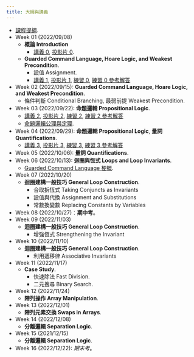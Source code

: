 ```yaml
---
title: 大綱與講義
---
```



* [課程提綱](../assets/syllabus.pdf).
* Week 01 (2022/09/08)
  * **概論 Introduction**
    * [講義 0](../assets/handouts_00.pdf), [投影片 0](../assets/slides_00.pdf).
  * **Guarded Command Language, Hoare Logic, and Weakest Precondition**.
    * 設值 Assignment.
    * [講義 1](../assets/handouts_01.pdf), [投影片 1](../assets/slides_01.pdf),
      [練習 0](../assets/practicals_00.pdf), [練習 0 參考解答](../assets/practicals_00_sols.pdf)
* Week 02 (2022/09/15): **Guarded Command Language, Hoare Logic, and Weakest Precondition**.
  * 條件判斷 Conditional Branching, 最弱前提 Weakest Precondition.
* Week 03 (2022/09/22): **命題邏輯 Propositional Logic**.
  * [講義 2](../assets/handouts_02.pdf), [投影片 2](../assets/slides_02.pdf),
    [練習 2](../assets/practicals_02.pdf), [練習 2 參考解答](../assets/practicals_02_sols.pdf)
  * [命題邏輯公理與定理](../assets/theorems_prop.pdf).
* Week 04 (2022/09/29): **命題邏輯 Propositional Logic**, **量詞 Quantifications**.
  * [講義 3](../assets/handouts_03.pdf), [投影片 3](../assets/slides_03.pdf),
    [練習 3](../assets/practicals_03.pdf), [練習 3 參考解答](../assets/practicals_03_sols.pdf)
* Week 05 (2022/10/06): **量詞 Quantifications**.
* Week 06 (2022/10/13): **迴圈與恆式 Loops and Loop Invariants**.
  * [Guarded Command Language 梗概](../assets/gcl-summary.pdf).
* Week 07 (2022/10/20)
  * **迴圈建構一般技巧 General Loop Construction**.
    * 合取拆恆式 Taking Conjuncts as Invariants
    * 設值與代換 Assignment and Substitutions
    * 常數換變數 Replacing Constants by Variables
* Week 08 (2022/10/27)：**期中考**。
* Week 09 (2022/11/03)
  * **迴圈建構一般技巧 General Loop Construction**.
    * 增強恆式 Strengthening the Invariant
* Week 10 (2022/11/10)
  * **迴圈建構一般技巧 General Loop Construction**.
    * 利用遞移律 Associative Invariants
* Week 11 (2022/11/17)
  * **Case Study**.
    * 快速除法 Fast Division.
    * 二元搜尋 Binary Search.
* Week 12 (2022/11/24)
  * **陣列操作 Array Manipulation**.
* Week 13 (2022/12/01)
  * **陣列元素交換 Swaps in Arrays**.
* Week 14 (2022/12/08)
  * **分離邏輯 Separation Logic**.
* Week 15 (2021/12/15)
  * **分離邏輯 Separation Logic**.
* Week 16 (2022/12/22): *期末考*。
